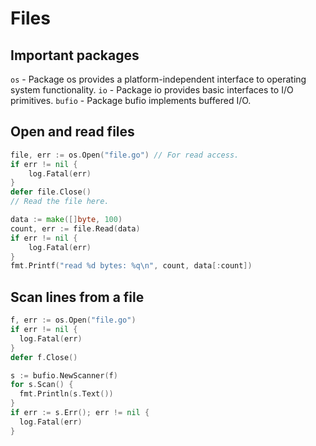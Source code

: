 # Files

## Important packages

`os` - Package os provides a platform-independent interface to operating system functionality. 
`io` - Package io provides basic interfaces to I/O primitives.
`bufio` - Package bufio implements buffered I/O.

## Open and read files

```go
file, err := os.Open("file.go") // For read access.
if err != nil {
	log.Fatal(err)
}
defer file.Close()
// Read the file here.
```

```go
data := make([]byte, 100)
count, err := file.Read(data)
if err != nil {
	log.Fatal(err)
}
fmt.Printf("read %d bytes: %q\n", count, data[:count])
```

## Scan lines from a file

```go
f, err := os.Open("file.go")
if err != nil {
  log.Fatal(err)
}
defer f.Close()

s := bufio.NewScanner(f)
for s.Scan() {
  fmt.Println(s.Text())
}
if err := s.Err(); err != nil {
  log.Fatal(err)
}
```

